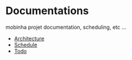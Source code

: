 # Documentations

mobinha projet documentation, scheduling, etc ... 

* [ Architecture ](architecture.md)
* [ Schedule ](schedule.md)
* [ Todo ](todo.md)

